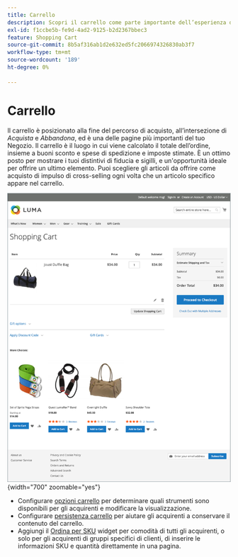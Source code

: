 ```yaml
---
title: Carrello
description: Scopri il carrello come parte importante dell’esperienza di acquisto sul tuo negozio.
exl-id: f1ccbe5b-fe9d-4ad2-9125-b2d2367bbec3
feature: Shopping Cart
source-git-commit: 8b5af316ab1d2e632ed5fc2066974326830ab3f7
workflow-type: tm+mt
source-wordcount: '189'
ht-degree: 0%

---
```


# Carrello

Il carrello è posizionato alla fine del percorso di acquisto, all’intersezione di _Acquista_ e _Abbandona_, ed è una delle pagine più importanti del tuo Negozio. Il carrello è il luogo in cui viene calcolato il totale dell’ordine, insieme a buoni sconto e spese di spedizione e imposte stimate. È un ottimo posto per mostrare i tuoi distintivi di fiducia e sigilli, e un&#39;opportunità ideale per offrire un ultimo elemento. Puoi scegliere gli articoli da offrire come acquisto di impulso di cross-selling ogni volta che un articolo specifico appare nel carrello.

![Nella pagina del carrello sono visualizzati gli strumenti che il cliente può utilizzare per gestire i prodotti per il proprio ordine ](./assets/storefront-cart-full.png){width="700" zoomable="yes"}

- Configurare [opzioni carrello](cart-configuration.md) per determinare quali strumenti sono disponibili per gli acquirenti e modificare la visualizzazione.
- Configurare [persistenza carrello](cart-persistent.md) per aiutare gli acquirenti a conservare il contenuto del carrello.
- Aggiungi il [Ordina per SKU](order-by-sku.md) widget per comodità di tutti gli acquirenti, o solo per gli acquirenti di gruppi specifici di clienti, di inserire le informazioni SKU e quantità direttamente in una pagina.
